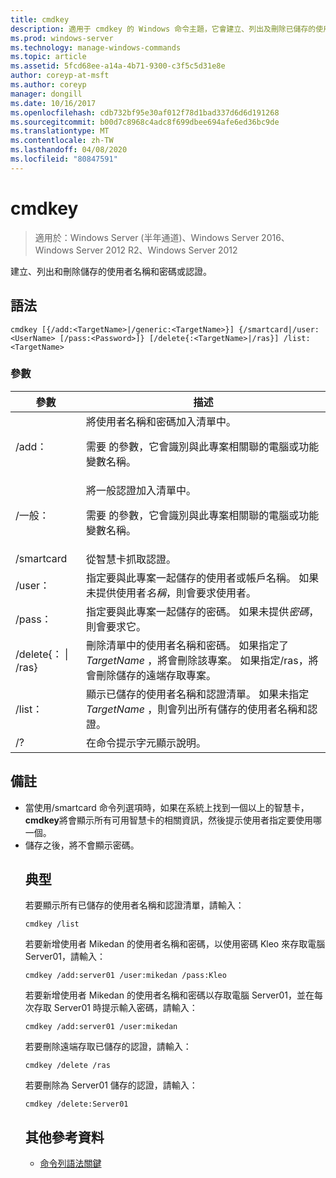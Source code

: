 ```yaml
---
title: cmdkey
description: 適用于 cmdkey 的 Windows 命令主題，它會建立、列出及刪除已儲存的使用者名稱和密碼或認證。
ms.prod: windows-server
ms.technology: manage-windows-commands
ms.topic: article
ms.assetid: 5fcd68ee-a14a-4b71-9300-c3f5c5d31e8e
author: coreyp-at-msft
ms.author: coreyp
manager: dongill
ms.date: 10/16/2017
ms.openlocfilehash: cdb732bf95e30af012f78d1bad337d6d6d191268
ms.sourcegitcommit: b00d7c8968c4adc8f699dbee694afe6ed36bc9de
ms.translationtype: MT
ms.contentlocale: zh-TW
ms.lasthandoff: 04/08/2020
ms.locfileid: "80847591"
---
```

# <a name="cmdkey"></a>cmdkey

>適用於：Windows Server (半年通道)、Windows Server 2016、Windows Server 2012 R2、Windows Server 2012

建立、列出和刪除儲存的使用者名稱和密碼或認證。

## <a name="syntax"></a>語法
```
cmdkey [{/add:<TargetName>|/generic:<TargetName>}] {/smartcard|/user:<UserName> [/pass:<Password>]} [/delete{:<TargetName>|/ras}] /list:<TargetName>
```
### <a name="parameters"></a>參數

|             參數             |                                                                                    描述                                                                                     |
|------------------------------------|------------------------------------------------------------------------------------------------------------------------------------------------------------------------------------|
|         /add：<TargetName>          | 將使用者名稱和密碼加入清單中。<p>需要 <TargetName> 的參數，它會識別與此專案相關聯的電腦或功能變數名稱。 |
|       /一般：<TargetName>        |   將一般認證加入清單中。<p>需要 <TargetName> 的參數，它會識別與此專案相關聯的電腦或功能變數名稱。    |
|             /smartcard             |                                                                    從智慧卡抓取認證。                                                                     |
|          /user：<UserName>          |                                 指定要與此專案一起儲存的使用者或帳戶名稱。 如果未提供使用者*名稱*，則會要求使用者。                                  |
|          /pass：<Password>          |                                       指定要與此專案一起儲存的密碼。 如果未提供*密碼*，則會要求它。                                        |
| /delete{：<TargetName> &#124; /ras} |  刪除清單中的使用者名稱和密碼。 如果指定了*TargetName* ，將會刪除該專案。 如果指定/ras，將會刪除儲存的遠端存取專案。   |
|         /list：<TargetName>         |                  顯示已儲存的使用者名稱和認證清單。 如果未指定*TargetName* ，則會列出所有儲存的使用者名稱和認證。                   |
|                 /?                 |                                                                        在命令提示字元顯示說明。                                                                        |

## <a name="remarks"></a>備註
- 當使用/smartcard 命令列選項時，如果在系統上找到一個以上的智慧卡， **cmdkey**將會顯示所有可用智慧卡的相關資訊，然後提示使用者指定要使用哪一個。
- 儲存之後，將不會顯示密碼。
  ## <a name="examples"></a><a name=BKMK_examples></a>典型
  若要顯示所有已儲存的使用者名稱和認證清單，請輸入：
  ```
  cmdkey /list
  ```
  若要新增使用者 Mikedan 的使用者名稱和密碼，以使用密碼 Kleo 來存取電腦 Server01，請輸入：
  ```
  cmdkey /add:server01 /user:mikedan /pass:Kleo
  ```
  若要新增使用者 Mikedan 的使用者名稱和密碼以存取電腦 Server01，並在每次存取 Server01 時提示輸入密碼，請輸入：
  ```
  cmdkey /add:server01 /user:mikedan
  ```
  若要刪除遠端存取已儲存的認證，請輸入：
  ```
  cmdkey /delete /ras
  ```
  若要刪除為 Server01 儲存的認證，請輸入：
  ```
  cmdkey /delete:Server01
  ```
  ## <a name="additional-references"></a>其他參考資料
  - [命令列語法關鍵](command-line-syntax-key.md)
